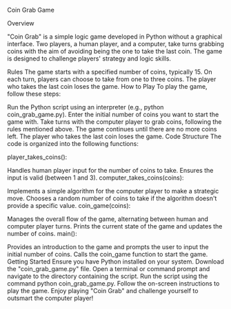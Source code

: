Coin Grab Game

Overview

"Coin Grab" is a simple logic game developed in Python without a graphical interface. Two players, a human player, and a computer, take turns grabbing coins with the aim of avoiding being the one to take the last coin. The game is designed to challenge players' strategy and logic skills.

Rules
The game starts with a specified number of coins, typically 15.
On each turn, players can choose to take from one to three coins.
The player who takes the last coin loses the game.
How to Play
To play the game, follow these steps:

Run the Python script using an interpreter (e.g., python coin_grab_game.py).
Enter the initial number of coins you want to start the game with.
Take turns with the computer player to grab coins, following the rules mentioned above.
The game continues until there are no more coins left.
The player who takes the last coin loses the game.
Code Structure
The code is organized into the following functions:

player_takes_coins():

Handles human player input for the number of coins to take.
Ensures the input is valid (between 1 and 3).
computer_takes_coins(coins):

Implements a simple algorithm for the computer player to make a strategic move.
Chooses a random number of coins to take if the algorithm doesn't provide a specific value.
coin_game(coins):

Manages the overall flow of the game, alternating between human and computer player turns.
Prints the current state of the game and updates the number of coins.
main():

Provides an introduction to the game and prompts the user to input the initial number of coins.
Calls the coin_game function to start the game.
Getting Started
Ensure you have Python installed on your system.
Download the "coin_grab_game.py" file.
Open a terminal or command prompt and navigate to the directory containing the script.
Run the script using the command python coin_grab_game.py.
Follow the on-screen instructions to play the game.
Enjoy playing "Coin Grab" and challenge yourself to outsmart the computer player!
